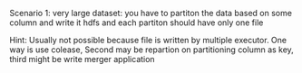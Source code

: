 Scenario 1:
very large dataset:
you have to partiton the data based on some column and write it hdfs and each partiton should have only one file

Hint: Usually not possible because file is written by multiple executor. 
One way is use colease, Second may be repartion on partitioning column as key, third might be write merger application

